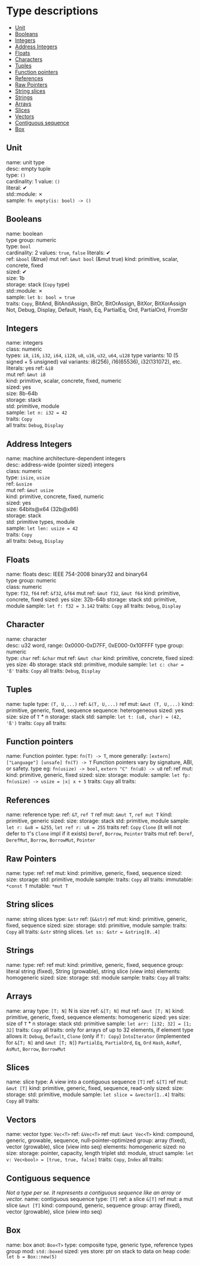 # Type descriptions

- [Unit](#unit)
- [Booleans](#booleans)
- [Integers](#integers)
- [Address Integers](#address-integers)
- [Floats](#floats)
- [Characters](#characters)
- [Tuples](#tuples)
- [Function pointers](#function-pointers)
- [References](#references)
- [Raw Pointers](#raw-pointers)
- [String slices](#string-slices)
- [Strings](#strings)
- [Arrays](#arrays)
- [Slices](#slices)
- [Vectors](#vectors)
- [Contiguous sequence](#contiguous-sequence)
- [Box](#box)


## Unit
  name: unit type  
  desc: empty tuple  
  type: `()`  
  cardinality: 1
  value: `()`  
  literal: ✔  
  std::module: ✗  
  sample: `fn empty(is: bool) -> ()`  

## Booleans
  name: boolean  
  type group: numeric  
  type: `bool`  
  cardinality: 2
  values: `true`, `false`
  literals: ✔  
  ref: `&bool` (&true)
  mut ref: `&mut bool` (&mut true)
  kind: primitive, scalar, concrete, fixed  
  sized: ✔    
  size: 1b  
  storage: stack (`Copy` type)  
  std::module: ✗  
  sample: `let b: bool = true`  
  traits: `Copy`, BitAnd, BitAndAssign, BitOr, BitOrAssign, BitXor, BitXorAssign  
  Not, Debug, Display, Default, Hash, Eq, PartialEq, Ord, PartialOrd, FromStr  

## Integers
  name: integers  
  class: numeric  
  types: `i8`, `i16`, `i32`, `i64`, `i128`, `u8`, `u16`, `u32`, `u64`, `u128`
  type variants: 10 (5 signed + 5 unsigned)
  val variants: i8(256), i16(65536), i32(131072), etc.
  literals: yes
  ref: `&i8`  
  mut ref: `&mut i8`  
  kind: primitive, scalar, concrete, fixed, numeric  
  sized: yes  
  size: 8b-64b  
  storage: stack  
  std: primitive, module  
  sample: `let n: i32 = 42`  
  traits: `Copy`  
  all traits: `Debug`, `Display`  

## Address Integers
  name: machine architecture-dependent integers  
  desc: address-wide (pointer sized) integers  
  class: numeric  
  type: `isize`, `usize`  
  ref: `&usize`  
  mut ref: `&mut usize`  
  kind: primitive, concrete, fixed, numeric  
  sized: yes  
  size: 64bits@x64 (32b@x86)  
  storage: stack  
  std: primitive types, module  
  sample: `let len: usize = 42`  
  traits: `Copy`  
  all traits: `Debug`, `Display`  

## Floats
  name: floats
  desc: IEEE 754-2008 binary32 and binary64  
  type group: numeric  
  class: numeric  
  type: `f32`, `f64`
  ref: `&f32`, `&f64`
  mut ref: `&mut f32`, `&mut f64`
  kind: primitive, concrete, fixed
  sized: yes
  size: 32b-64b
  storage: stack
  std: primitive, module
  sample: `let f: f32 = 3.142`
  traits: `Copy`
  all traits: `Debug`, `Display`

## Character
  name: character  
  desc: u32 word, range: 0x0000-0xD7FF, 0xE000-0x10FFFF
  type group: numeric  
  type: `char`
  ref: `&char`
  mut ref: `&mut char`
  kind: primitive, concrete, fixed
  sized: yes
  size: 4b
  storage: stack
  std: primitive, module
  sample: `let c: char = 'ß'`
  traits: `Copy`
  all traits: `Debug`, `Display`

## Tuples
  name: tuple
  type: `(T, U,...)`
  ref: `&(T, U,...)`
  ref mut: `&mut (T, U,...)`
  kind: primitive, generic, fixed, sequence
  sequence: heterogeneous
  sized: yes
  size: size of `T` * n
  storage: stack
  std: 
  sample: `let t: (u8, char) = (42, 'ß')`
  traits: `Copy`
  all traits:

## Function pointers
  name: Function pointer. 
  type: `fn(T) -> T`, more generally: `[extern] ["Language"] [unsafe] fn(T) -> T`
  Function pointers vary by signature, ABI, or safety.
  type eg: `fn(usize) -> bool`, `extern "C" fn(u8) -> u8`
  ref: 
  ref mut: 
  kind: primitive, generic, fixed
  sized: 
  size: 
  storage: 
  module: 
  sample: `let fp: fn(usize) -> usize = |x| x + 5`
  traits: `Copy`
  all traits:

## References
  name: reference
  type:
  ref: `&T`, `ref T`
  ref mut: `&mut T`, `ref mut T`
  kind: primitive, generic
  sized: 
  size: 
  storage: stack
  std: primitive, module
  sample: `let r: &u8 = &255`, `let ref r: u8 = 255`
  traits ref: `Copy` `Clone` (it will not defer to `T`'s `Clone` impl if it exists)
  `Deref`, `Borrow`, `Pointer`
  traits mut ref: `Deref`, `DerefMut`, `Borrow`, `BorrowMut`, `Pointer`

## Raw Pointers
  name: 
  type: 
  ref: 
  ref mut: 
  kind: primitive, generic, fixed, sequence
  sized: 
  size: 
  storage: 
  std: primitive, module
  sample: 
  traits: `Copy`
  all traits:
  immutable: `*const T`
  mutable: `*mut T`

## String slices
  name: string slices
  type: `&str`
  ref: (`&&str`)
  ref mut: 
  kind: primitive, generic, fixed, sequence
  sized: 
  size: 
  storage: 
  std: primitive, module
  sample: 
  traits: `Copy`
  all traits:
  `&str` string slices. `let ss: &str = &string[0..4]`

## Strings
  name: 
  type: 
  ref: 
  ref mut: 
  kind: primitive, generic, fixed, sequence
  group: literal string (fixed), String (growable), string slice (view into)
  elements: homogeneric
  sized: 
  size: 
  storage: 
  std: module
  sample: 
  traits: `Copy`
  all traits:

## Arrays
  name: array
  type: `[T; N]` N is size
  ref: `&[T; N]`
  mut ref: `&mut [T; N]`
  kind: primitive, generic, fixed, sequence
  elements: homogeneric
  sized: yes
  size: size of `T` * n
  storage: stack
  std: primitive
  sample: `let arr: [i32; 32] = [1; 32]`
  traits: `Copy`
  all traits: only for arrays of up to 32 elements, if element type allows it: 
  `Debug`, `Default`, `Clone` (only if `T: Copy`)
  `IntoIterator` (implemented for `&[T; N]` and `&mut [T; N]`)
  `PartialEq`, `PartialOrd`, `Eq`, `Ord`
  `Hash`, `AsRef`, `AsMut`, `Borrow`, `BorrowMut`

## Slices
  name: slice
  type: A view into a contiguous sequence `[T]`
  ref: `&[T]`
  ref mut: `&mut [T]`
  kind: primitive, generic, fixed, sequence, read-only
  sized: 
  size: 
  storage: 
  std: primitive, module 
  sample: `let slice = &vector[1..4]`
  traits: `Copy`
  all traits:

## Vectors
  name: vector
  type: `Vec<T>`
  ref: `&Vec<T>`
  ref mut: `&mut Vec<T>`
  kind: compound, generic, growable, sequence, null-pointer-optimized
  group: array (fixed), vector (growable), slice (view into seq)
  elements: homogeneric
  sized: no
  size: 
  storage: pointer, capacity, length triplet
  std: module, struct
  sample: `let v: Vec<bool> = [true, true, false]`
  traits: `Copy`, `Index`
  all traits:

## Contiguous sequence
  *Not a type per se. It represents a contiguous sequence like an array or vector.*
  name: contiguous sequence
  type: `[T]`
  ref: a slice `&[T]`
  ref mut: a mut slice `&mut [T]`
  kind: compound, generic, sequence
  group: array (fixed), vector (growable), slice (view into seq)

## Box
  name: box
  anot: `Box<T>`
  type: composite type, generic type, reference types group
  mod: `std::boxed`
  sized: yes
  store: ptr on stack to data on heap
  code: `let b = Box::new(5)`
